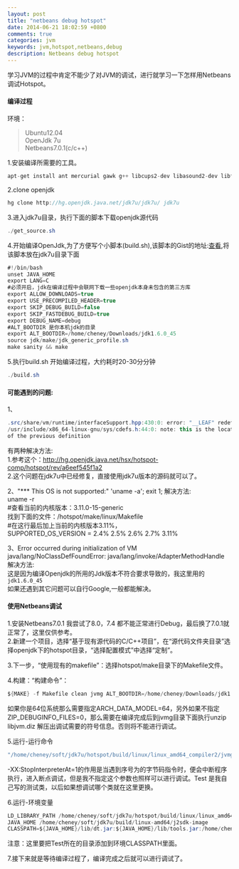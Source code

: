 ```yaml
---
layout: post
title: "netbeans debug hotspot"
date: 2014-06-21 18:02:59 +0800
comments: true
categories: jvm
keywords: jvm,hotspot,netbeans,debug
description: Netbeans debug hotspot 
---
```

学习JVM的过程中肯定不能少了对JVM的调试，进行就学习一下怎样用Netbeans调试Hotspot。  
#### 编译过程
环境：  
>Ubuntu12.04  
>OpenJdk 7u  
>Netbeans7.0.1(c/c++)   
 
1.安装编译所需要的工具。  
```java
apt-get install ant mercurial gawk g++ libcups2-dev libasound2-dev libfreetype6-dev libx11-dev libxt-dev libxext-dev libxrender-dev libxtst-dev libfontconfig1-dev
```
<!--more-->
2.clone openjdk
```java
hg clone http://hg.openjdk.java.net/jdk7u/jdk7u/ jdk7u
```
3.进入jdk7u目录，执行下面的脚本下载openjdk源代码  
```java
./get_source.sh
```
4.开始编译OpenJdk,为了方便写个小脚本(build.sh),该脚本的Gist的地址:[查看](https://gist.github.com/zarue/0c6dd39d3e271888f02d#file-1-build-sh),将该脚本放在jdk7u目录下面  
```java
#!/bin/bash
unset JAVA_HOME
export LANG=C
#必须开启，jdk在编译过程中会联网下载一些openjdk本身未包含的第三方库
export ALLOW_DOWNLOADS=true
export USE_PRECOMPILED_HEADER=true
export SKIP_DEBUG_BUILD=false
export SKIP_FASTDEBUG_BUILD=true
export DEBUG_NAME=debug
#ALT_BOOTDIR 是你本机jdk的目录
export ALT_BOOTDIR=/home/cheney/Downloads/jdk1.6.0_45
source jdk/make/jdk_generic_profile.sh
make sanity && make
```
5.执行build.sh 开始编译过程，大约耗时20-30分分钟  
```java
./build.sh
```
#### 可能遇到的问题:  
1、  
```java
.src/share/vm/runtime/interfaceSupport.hpp:430:0: error: "__LEAF" redefined [-Werror] 
/usr/include/x86_64-linux-gnu/sys/cdefs.h:44:0: note: this is the location 
of the previous definition 
```
有两种解决方法:   
1.参考这个：http://hg.openjdk.java.net/hsx/hotspot-comp/hotspot/rev/a6eef545f1a2    
2.这个问题在jdk7u中已经修复，直接使用jdk7u版本的源码就可以了。   
 
2、"*** This OS is not supported:" 'uname -a'; exit 1;
解决方法:  
uname -r  
\#查看当前的内核版本：3.11.0-15-generic  
找到下面的文件：/hotspot/make/linux/Makefile   
\#在这行最后加上当前的内核版本3.11%，  
 SUPPORTED_OS_VERSION = 2.4% 2.5% 2.6% 2.7% 3.11%  

3、Error occurred during initialization of VM java/lang/NoClassDefFoundError: java/lang/invoke/AdapterMethodHandle  解决方法:  
这是因为编译Openjdk的所用的Jdk版本不符合要求导致的，我这里用的`jdk1.6.0_45`  
如果还遇到其它问题可以自行Google,一般都能解决。  
#### 使用Netbeans调试  
1.安装Netbeans7.0.1 我尝试了8.0，7.4 都不能正常进行Debug，最后换了7.0.1就正常了，这里仅供参考。  
2.新建一个项目，选择“基于现有源代码的C/C++项目”，在“源代码文件夹目录”选择openjdk下的hotspot目录，“选择配置模式”中选择“定制”。  

3.下一步，“使用现有的makefile”：选择hotspot/make目录下的Makefile文件。  

4.构建：“构建命令”：
```java
${MAKE} -f Makefile clean jvmg ALT_BOOTDIR=/home/cheney/Downloads/jdk1.6.0_45 ARCH_DATA_MODEL=64 LANG=C   ZIP_DEBUGINFO_FILES=0 
```
 如果你是64位系统那么需要指定ARCH_DATA_MODEL=64，另外如果不指定ZIP_DEBUGINFO_FILES=0，那么需要在编译完成后到jvmg目录下面执行unzip libjvm.diz 解压出调试需要的符号信息。否则将不能进行调试。   

5.运行-运行命令
```java
"/home/cheney/soft/jdk7u/hotspot/build/linux/linux_amd64_compiler2/jvmg/gamma"   -XX:StopInterpreterAt=1 Test
```
-XX:StopInterpreterAt=1的作用是当遇到序号为<n>的字节码指令时，便会中断程序执行，进入断点调试，但是我不指定这个参数也照样可以进行调试。Test 是我自己写的测试类，以后如果想调试哪个类就在这里更换。  

6.运行-环境变量
```java
LD_LIBRARY_PATH /home/cheney/soft/jdk7u/hotspot/build/linux/linux_amd64_compiler2/jvmg
JAVA_HOME /home/cheney/soft/jdk7u/build/linux-amd64/j2sdk-image
CLASSPATH=${JAVA_HOME}/lib/dt.jar:${JAVA_HOME}/lib/tools.jar:/home/cheney
```
注意：这里要把Test所在的目录添加到环境CLASSPATH里面。  

7.接下来就是等待编译过程了，编译完成之后就可以进行调试了。

